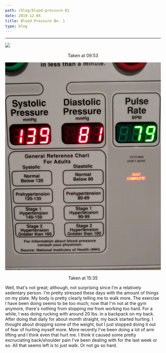 ```yaml
---
path: /blog/blood-pressure-01
date: 2019-12-04
title: Blood Pressure No. 1
type: blog
---
```

***

<div class="row">
  <div class="col-md-6">
    <img src="../../images/blogs/2019-12-04/IMG_20191204_095303.jpg" />
    <center>
      <p class="blog-emphasis">Taken at 09:53</p>
    </center>
  </div>
  <div class="col-md-6">
    <img src="../../images/blogs/2019-12-04/IMG_20191204_153523.jpg" />
    <center>
      <p class="blog-emphasis">Taken at 15:35</p>
    </center>
  </div>
</div>

Well, that's not great; although, not surprising since I'm a relatively sedentary person. I'm pretty stressed
these days with the amount of things on my plate. My body is pretty clearly telling me to walk more. The exercise
I have been doing seems to be too much; now that I'm not at the gym anymore, there's nothing from stopping me from
working too hard. For a while, I was doing rucking with around 20 lbs. in a backpack on my back. After doing that
daily for about month straight, my back started hurting. I thought about dropping some of the weight, but I just
stopped doing it out of fear of hurting myself more. More recently I've been doing a lot of arm lifting and I think
even that hurt me. I think it caused some pretty excruciating back/shoulder pain I've been dealing with for the last
week or so. All that seems left is to just walk. Or not go so hard.
